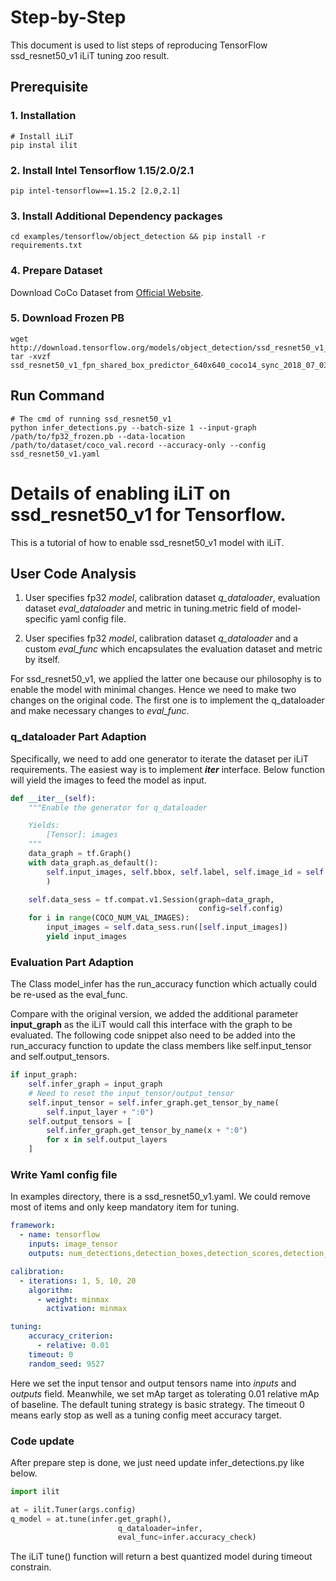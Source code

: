 Step-by-Step
============

This document is used to list steps of reproducing TensorFlow ssd_resnet50_v1 iLiT tuning zoo result.


## Prerequisite

### 1. Installation
```Shell
# Install iLiT
pip instal ilit
```
### 2. Install Intel Tensorflow 1.15/2.0/2.1
```shell
pip intel-tensorflow==1.15.2 [2.0,2.1]
```

### 3. Install Additional Dependency packages
```shell
cd examples/tensorflow/object_detection && pip install -r requirements.txt
```

### 4. Prepare Dataset
Download CoCo Dataset from [Official Website](https://cocodataset.org/#download).

### 5. Download Frozen PB
```shell
wget http://download.tensorflow.org/models/object_detection/ssd_resnet50_v1_fpn_shared_box_predictor_640x640_coco14_sync_2018_07_03.tar.gz
tar -xvzf ssd_resnet50_v1_fpn_shared_box_predictor_640x640_coco14_sync_2018_07_03.tar.gz
```

## Run Command
  ```Shell
  # The cmd of running ssd_resnet50_v1
  python infer_detections.py --batch-size 1 --input-graph /path/to/fp32_frozen.pb --data-location /path/to/dataset/coco_val.record --accuracy-only --config ssd_resnet50_v1.yaml
  ```

Details of enabling iLiT on ssd_resnet50_v1 for Tensorflow. 
=========================

This is a tutorial of how to enable ssd_resnet50_v1 model with iLiT.
## User Code Analysis
1. User specifies fp32 *model*, calibration dataset *q_dataloader*, evaluation dataset *eval_dataloader* and metric in tuning.metric field of model-specific yaml config file.

2. User specifies fp32 *model*, calibration dataset *q_dataloader* and a custom *eval_func* which encapsulates the evaluation dataset and metric by itself.

For ssd_resnet50_v1, we applied the latter one because our philosophy is to enable the model with minimal changes. Hence we need to make two changes on the original code. The first one is to implement the q_dataloader and make necessary changes to *eval_func*.


### q_dataloader Part Adaption
Specifically, we need to add one generator to iterate the dataset per iLiT requirements. The easiest way is to implement *__iter__* interface. Below function will yield the images to feed the model as input.

```python
def __iter__(self):
    """Enable the generator for q_dataloader

    Yields:
        [Tensor]: images
    """
    data_graph = tf.Graph()
    with data_graph.as_default():
        self.input_images, self.bbox, self.label, self.image_id = self.get_input(
        )

    self.data_sess = tf.compat.v1.Session(graph=data_graph,
                                          config=self.config)
    for i in range(COCO_NUM_VAL_IMAGES):
        input_images = self.data_sess.run([self.input_images])
        yield input_images
```

### Evaluation Part Adaption
The Class model_infer has the run_accuracy function which actually could be re-used as the eval_func.

Compare with the original version, we added the additional parameter **input_graph** as the iLiT would call this interface with the graph to be evaluated. The following code snippet also need to be added into the run_accuracy function to update the class members like self.input_tensor and self.output_tensors. 
```python
if input_graph:
    self.infer_graph = input_graph
    # Need to reset the input_tensor/output_tensor
    self.input_tensor = self.infer_graph.get_tensor_by_name(
        self.input_layer + ":0")
    self.output_tensors = [
        self.infer_graph.get_tensor_by_name(x + ":0")
        for x in self.output_layers
    ]
```

### Write Yaml config file
In examples directory, there is a ssd_resnet50_v1.yaml. We could remove most of items and only keep mandatory item for tuning. 

```yaml
framework:
  - name: tensorflow                             
    inputs: image_tensor
    outputs: num_detections,detection_boxes,detection_scores,detection_classes

calibration:                                         
  - iterations: 1, 5, 10, 20
    algorithm:                                            
      - weight: minmax
        activation: minmax

tuning:
    accuracy_criterion:
      - relative: 0.01  
    timeout: 0                                     
    random_seed: 9527    
```
Here we set the input tensor and output tensors name into *inputs* and *outputs* field. Meanwhile, we set mAp target as tolerating 0.01 relative mAp of baseline. The default tuning strategy is basic strategy. The timeout 0 means early stop as well as a tuning config meet accuracy target.

### Code update

After prepare step is done, we just need update infer_detections.py like below.
```python
import ilit

at = ilit.Tuner(args.config)
q_model = at.tune(infer.get_graph(),
                        q_dataloader=infer,
                        eval_func=infer.accuracy_check)
```

The iLiT tune() function will return a best quantized model during timeout constrain.
